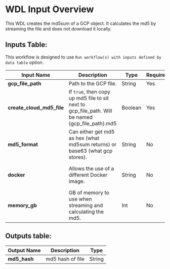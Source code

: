 # WDL Input Overview

This WDL creates the md5sum of a GCP object. It calculates the md5 by streaming the file and does not download it locally.

## Inputs Table:
 This workflow is designed to use `Run workflow(s) with inputs defined by data table` option.

| Input Name                | Description                                                                                      | Type    | Required | Default                                                                                     |
|---------------------------|--------------------------------------------------------------------------------------------------|---------|----------|---------------------------------------------------------------------------------------------|
| **gcp_file_path**         | Path to the GCP file.                                                                            | String  | Yes      | N/A                                                                                         |
| **create_cloud_md5_file** | If `true`, then copy up md5 file to sit next to gcp_file_path. Will be named {gcp_file_path}.md5 | Boolean | Yes      | N/A                                                                                         |
| **md5_format**            | Can either get md5 as hex (what md5sum returns) or base63 (what gcp stores).                     | String  | No       | hex                                                                                         |
| **docker**                | Allows the use of a different Docker image.                                                      | String  | No       | us-central1-docker.pkg.dev/operations-portal-427515/ops-toolbox/ops_terra_utils_slim:latest |
| **memory_gb**             | GB of memory to use when streaming and calculating the md5.                                      | Int     | No       | 4                                                                                           |

## Outputs table:
| Output Name    | Description       | Type    |
|----------------|-------------------|---------|
| **md5_hash**   | md5 hash of file  | String  |                                                                                     |
